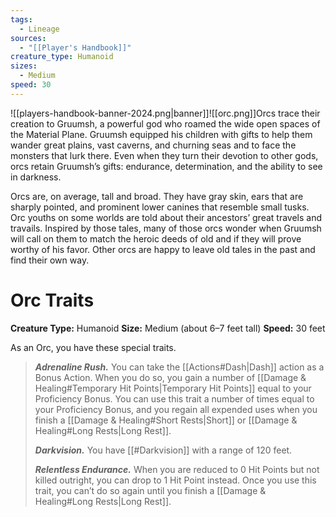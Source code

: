 ```yaml
---
tags:
  - Lineage
sources:
  - "[[Player's Handbook]]"
creature_type: Humanoid
sizes:
  - Medium
speed: 30
---
```

![[players-handbook-banner-2024.png|banner]]![[orc.png]]Orcs trace their creation to Gruumsh, a powerful god who roamed the wide open spaces of the Material Plane. Gruumsh equipped his children with gifts to help them wander great plains, vast caverns, and churning seas and to face the monsters that lurk there. Even when they turn their devotion to other gods, orcs retain Gruumsh’s gifts: endurance, determination, and the ability to see in darkness.

Orcs are, on average, tall and broad. They have gray skin, ears that are sharply pointed, and prominent lower canines that resemble small tusks. Orc youths on some worlds are told about their ancestors’ great travels and travails. Inspired by those tales, many of those orcs wonder when Gruumsh will call on them to match the heroic deeds of old and if they will prove worthy of his favor. Other orcs are happy to leave old tales in the past and find their own way.
# Orc Traits
**Creature Type:** Humanoid
**Size:** Medium (about 6–7 feet tall)
**Speed:** 30 feet

As an Orc, you have these special traits.
>**_Adrenaline Rush._** You can take the [[Actions#Dash\|Dash]] action as a Bonus Action. When you do so, you gain a number of [[Damage & Healing#Temporary Hit Points\|Temporary Hit Points]] equal to your Proficiency Bonus. You can use this trait a number of times equal to your Proficiency Bonus, and you regain all expended uses when you finish a [[Damage & Healing#Short Rests\|Short]] or [[Damage & Healing#Long Rests\|Long Rest]].
>
>**_Darkvision._** You have [[#Darkvision]] with a range of 120 feet.
>
>**_Relentless Endurance._** When you are reduced to 0 Hit Points but not killed outright, you can drop to 1 Hit Point instead. Once you use this trait, you can’t do so again until you finish a [[Damage & Healing#Long Rests\|Long Rest]].